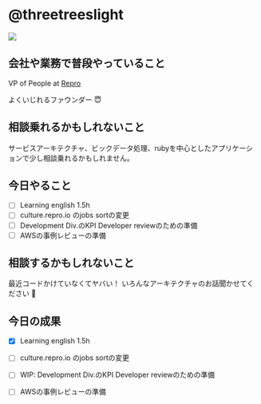 # @threetreeslight

![](https://avatars3.githubusercontent.com/u/1057490?s=100&v=4)

## 会社や業務で普段やっていること

VP of People at [Repro](https://repro.io)

よくいじれるファウンダー :innocent:

## 相談乗れるかもしれないこと

サービスアーキテクチャ、ビックデータ処理、rubyを中心としたアプリケーションで少し相談乗れるかもしれません。

## 今日やること

- [ ] Learning english 1.5h
- [ ] culture.repro.io のjobs sortの変更
- [ ] Development Div.のKPI Developer reviewのための準備
- [ ] AWSの事例レビューの準備

## 相談するかもしれないこと

最近コードかけていなくてヤバい！
いろんなアーキテクチャのお話聞かせてください :raising_hand:

## 今日の成果

- [x] Learning english 1.5h
- [ ] culture.repro.io のjobs sortの変更
- [ ] WIP: Development Div.のKPI Developer reviewのための準備
- [ ] AWSの事例レビューの準備

